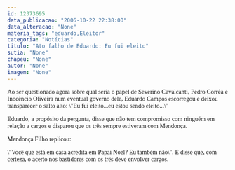 ```yaml
---
id: 12373695
data_publicacao: "2006-10-22 22:38:00"
data_alteracao: "None"
materia_tags: "eduardo,Eleitor"
categoria: "Notícias"
titulo: "Ato falho de Eduardo: Eu fui eleito"
sutia: "None"
chapeu: "None"
autor: "None"
imagem: "None"
---
```

<p><P><FONT face=Verdana>Ao ser questionado agora sobre qual seria o papel de Severino Cavalcanti, Pedro Corrêa e Inocêncio Oliveira num eventual governo dele, Eduardo Campos escorregou e deixou transparecer o salto alto: \"Eu fui eleito...eu estou sendo eleito...\"</FONT></P></p>
<p><P><FONT face=Verdana>Eduardo, a propósito da pergunta, disse que não tem compromisso com ninguém em relação a cargos e disparou que os três sempre estiveram com Mendonça.</FONT></P></p>
<p><P><FONT face=Verdana>Mendonça Filho replicou:</FONT></P></p>
<p><P><FONT face=Verdana>\"Você que está em casa acredita em Papai Noel? Eu também não\". E disse que, com certeza, o acerto nos bastidores com os três deve envolver cargos.</FONT></P> </p>
